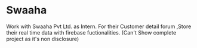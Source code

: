 # Swaaha
Work with Swaaha Pvt Ltd.  as Intern.
For their Customer detail forum ,Store their real time data with firebase fuctionalities.
(Can't Show complete project as it's non disclosure)
